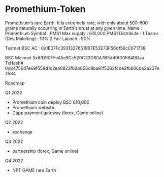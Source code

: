 # Promethium-Token
Promethium's rare Earth. It is extremely rare, with only about 500–600 grams naturally occurring in Earth's crust at any given time.
Name 		: Promethium
Symbol 		: PM61
Max supply 	: 610,000 PM61
Distribute	:
			1.Teams (Dev,Maketing) : 10% 
			2.Fair Launch : 90% 

Testnet BSC
AC : 0x1E07Fc39313276519B7E53E73F56df59cC671738

BSC Mainnet
0x8fD90FFeA5a9Cc520C23D80A7B3d49f00FB4DDaa
TxHash# 0x84756d7e69f558d1c2ea0823fb2b656c8ba81f5282f4de3fbb06ba2a237e2584

Roadmap

Q1 2022
- Promethium coin deploy BSC 610,000
- Promethium website  
- Dapp payment gateway (forex, Game online)

Q2 2022
- exchange

Q3 2022
- partnership (forex, Game online)

Q4 2022
- NFT GAME rare Earth


